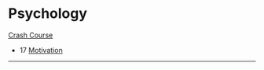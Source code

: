 # Psychology

[Crash Course](https://www.youtube.com/playlist?list=PLGMVCsud2sqX1F5BkUp7yiIFcGtFjb1hZ)

- 17 [Motivation](motivation)

---